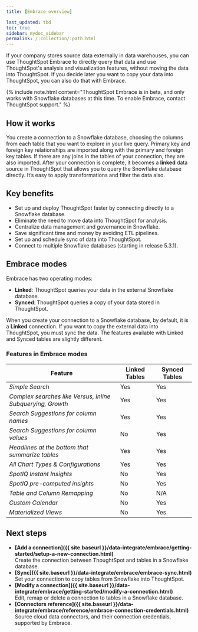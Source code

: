 ```yaml
---
title: [Embrace overview]

last_updated: tbd
toc: true
sidebar: mydoc_sidebar
permalink: /:collection/:path.html
---
```

If your company stores source data externally in data warehouses, you can use ThoughtSpot Embrace to directly query that data and use ThoughtSpot's analysis and visualization features, without moving the data into ThoughtSpot. If you decide later you want to copy your data into ThoughtSpot, you can also do that with Embrace.

{% include note.html content="ThoughtSpot Embrace is in beta, and only works with Snowflake databases at this time. To enable Embrace, contact ThoughtSpot support." %}

## How it works
You create a connection to a Snowflake database, choosing the columns from each table that you want to explore in your live query. Primary key and foreign key relationships are imported along with the primary and foreign key tables. If there are any joins in the tables of your connection, they are also imported. After your connection is complete, it becomes a **linked** data source in ThoughtSpot that allows you to query the Snowflake database directly. It’s easy to apply transformations and filter the data also.

## Key benefits
- Set up and deploy ThoughtSpot faster by connecting directly to a Snowflake database.
- Eliminate the need to move data into ThoughtSpot for analysis.
- Centralize data management and governance in Snowflake.
- Save significant time and money by avoiding ETL pipelines.
- Set up and schedule sync of data into ThoughtSpot.
- Connect to multiple Snowflake databases (starting in release 5.3.1).

## Embrace modes

Embrace has two operating modes:
- **Linked**: ThoughtSpot queries your data in the external Snowflake database.
- **Synced**: ThoughtSpot queries a copy of your data stored in ThoughtSpot.

When you create your connection to a Snowflake database, by default, it is a **Linked** connection. If you want to copy the external data into ThoughtSpot, you must sync the data. The features available with Linked and Synced tables are slightly different.

### Features in Embrace modes

| Feature |  Linked Tables | Synced Tables |
|---|---|---|
| *Simple Search* | Yes | Yes |
| *Complex searches like Versus, Inline Subquerying, Growth* | Yes | Yes |
| *Search Suggestions for column names* | Yes | Yes |
| *Search Suggestions for column values* | No | Yes |
| *Headlines at the bottom that summarize tables* | Yes | Yes |
| *All Chart Types & Configurations* | Yes | Yes |
| *SpotIQ Instant Insights* | No | Yes |
| *SpotIQ pre-computed insights* | No | Yes |
| *Table and Column Remapping* | No | N/A |
| *Custom Calendar* | No | Yes |
| *Materialized Views* | No | Yes |

## Next steps

-   **[Add a connection]({{ site.baseurl }}/data-integrate/embrace/getting-started/setup-a-new-connection.html)**  
Create the connection between ThoughtSpot and tables in a Snowflake database.
- **[Sync]({{ site.baseurl }}/data-integrate/embrace/embrace-sync.html)**
Set your connection to copy tables from Snowflake into ThoughtSpot.
-   **[Modify a connection]({{ site.baseurl }}/data-integrate/embrace/getting-started/modify-a-connection.html)**  
Edit, remap or delete a connection to tables in a Snowflake database.
- **[Connectors reference]({{ site.baseurl }}/data-integrate/embrace/reference/embrace-connection-credentials.html)**  
Source cloud data connectors, and their connection credentials, supported by Embrace.
